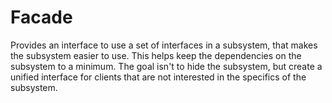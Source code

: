 # Facade
Provides an interface to use a set of interfaces in a subsystem, that makes the subsystem
easier to use. This helps keep the dependencies on the subsystem to a minimum.
The goal isn't to hide the subsystem, but create a unified interface for clients that are
not interested in the specifics of the subsystem.
